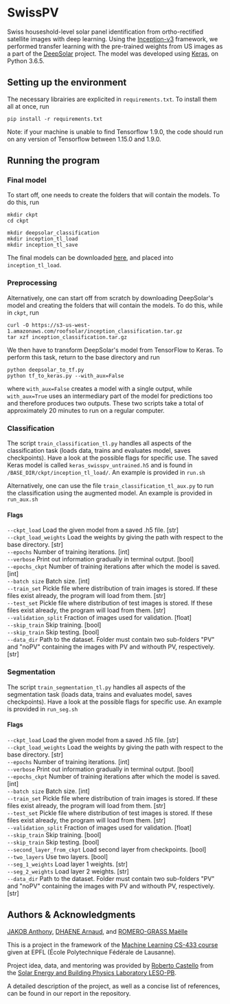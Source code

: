 # SwissPV
Swiss houseshold-level solar panel identification from ortho-rectified satellite images with deep learning. Using the [Inception-v3](https://arxiv.org/pdf/1512.00567.pdf) framework, we performed transfer learning with the pre-trained weights from US images as a part of the [DeepSolar](http://web.stanford.edu/group/deepsolar/home) project.
The model was developed using [Keras](https://keras.io/), on Python 3.6.5.

## Setting up the environment
The necessary librairies are explicited in `requirements.txt`. To install them all at once, run
```
pip install -r requirements.txt
```

Note: if your machine is unable to find Tensorflow 1.9.0, the code should run on any version of Tensorflow between 1.15.0 and 1.9.0.

## Running the program
### Final model

To start off, one needs to create the folders that will contain the models. To do this, run

```
mkdir ckpt
cd ckpt

mkdir deepsolar_classification
mkdir inception_tl_load
mkdir inception_tl_save
```

The final models can be downloaded [here](https://drive.google.com/drive/folders/1HpJn3-KUF0-MBD14KVLR7Xgo45swHH4E?usp=sharing),
and placed into `inception_tl_load`.

### Preprocessing
Alternatively, one can start off from scratch by downloading DeepSolar's model and creating the folders that will
contain the models. To do this, while in `ckpt`, run
``` 
curl -O https://s3-us-west-1.amazonaws.com/roofsolar/inception_classification.tar.gz
tar xzf inception_classification.tar.gz
```

We then have to transform DeepSolar's model from TensorFlow to Keras. To perform this task, return to the base directory and run

```
python deepsolar_to_tf.py
python tf_to_keras.py --with_aux=False
```
where `with_aux=False` creates a model with a single output, while `with_aux=True` uses an intermediary part of the model for predictions too and therefore produces two outputs. These two scripts take a total of approximately 20 minutes to run on a regular computer.

### Classification
The script ```train_classification_tl.py``` handles all aspects of the classification task (loads data, trains and evaluates model, saves checkpoints). Have a look at the possible flags for specific use. The saved Keras model is called ```keras_swisspv_untrained.h5``` and is found in ```/BASE_DIR/ckpt/inception_tl_load/```.
An example is provided in `run.sh`

Alternatively, one can use the file ```train_classification_tl_aux.py``` to run the classification using the augmented model.
An example is provided in `run_aux.sh`

#### Flags

`--ckpt_load` Load the given model from a saved .h5 file. [str]  
`--ckpt_load_weights` Load the weights by giving the path with respect to the base directory. [str]  
`--epochs` Number of training iterations. [int]  
`--verbose` Print out information gradually in terminal output. [bool]  
`--epochs_ckpt` Number of training iterations after which the model is saved. [int]  
`--batch size` Batch size. [int]  
`--train_set` Pickle file where distribution of train images is stored. If these files exist already, the program will load from them. [str]  
`--test_set` Pickle file where distribution of test images is stored. If these files exist already, the program will load from them. [str]  
`--validation_split` Fraction of images used for validation. [float]  
`--skip_train` Skip training. [bool]  
`--skip_train` Skip testing. [bool]  
`--data_dir` Path to the dataset. Folder must contain two sub-folders "PV" and "noPV" containing the images with PV and withouth PV, respectively. [str]  

### Segmentation
The script ```train_segmentation_tl.py``` handles all aspects of the segmentation task (loads data, trains and evaluates model, saves checkpoints). Have a look at the possible flags for specific use.
An example is provided in `run_seg.sh`

#### Flags

`--ckpt_load` Load the given model from a saved .h5 file. [str]  
`--ckpt_load_weights` Load the weights by giving the path with respect to the base directory. [str]  
`--epochs` Number of training iterations. [int]  
`--verbose` Print out information gradually in terminal output. [bool]  
`--epochs_ckpt` Number of training iterations after which the model is saved. [int]  
`--batch size` Batch size. [int]  
`--train_set` Pickle file where distribution of train images is stored. If these files exist already, the program will load from them. [str]  
`--test_set` Pickle file where distribution of test images is stored. If these files exist already, the program will load from them. [str]  
`--validation_split` Fraction of images used for validation. [float]  
`--skip_train` Skip training. [bool]  
`--skip_train` Skip testing. [bool]  
`--second_layer_from_ckpt` Load second layer from checkpoints. [bool]  
`--two_layers` Use two layers. [bool]  
`--seg_1_weights` Load layer 1 weights. [str]  
`--seg_2_weights` Load layer 2 weights. [str]  
`--data_dir` Path to the dataset. Folder must contain two sub-folders "PV" and "noPV" containing the images with PV and withouth PV, respectively. [str]  

## Authors & Acknowledgments

[JAKOB Anthony](https://github.com/antjak), [DHAENE Arnaud](https://github.com/arnauddhaene), and [ROMERO-GRASS Maëlle](https://github.com/maelleromero)

This is a project in the framework of the [Machine Learning CS-433 course](https://www.epfl.ch/labs/mlo/machine-learning-cs-433/) given at EPFL (École Polytechnique Fédérale de Lausanne).

Project idea, data, and mentoring was provided by [Roberto Castello](https://people.epfl.ch/roberto.castello) from the [Solar Energy and Building Physics Laboratory LESO-PB](https://www.epfl.ch/labs/leso/).

A detailed description of the project, as well as a concise list of references, can be found in our report in the repository.
